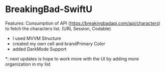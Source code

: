 # BreakingBad-SwiftU

Features:
Consumption of API (https://breakingbadapi.com/api/characters) to fetch the characters list. (URL Session, Codable)

* I used MVVM Structure 
* created my own cell and brandPrimary Color 
*  added DarkMode Support 

*: next updates is hope to work more with the UI by adding more organization in my list 
